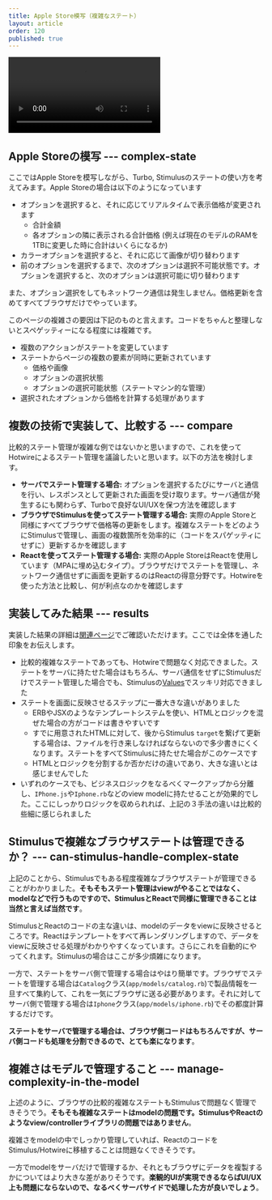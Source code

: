```yaml
---
title: Apple Store模写（複雑なステート）
layout: article
order: 120
published: true
---
```

![iphone.mov](content_images/iphone.mov)
## Apple Storeの模写 --- complex-state

ここではApple Storeを模写しながら、Turbo, Stimulusのステートの使い方を考えてみます。Apple Storeの場合は以下のようになっています

* オプションを選択すると、それに応じてリアルタイムで表示価格が変更されます
    * 合計金額
    * 各オプションの隣に表示される合計価格 (例えば現在のモデルのRAMを1TBに変更した時に合計はいくらになるか)
* カラーオプションを選択すると、それに応じて画像が切り替わります
* 前のオプションを選択するまで、次のオプションは選択不可能状態です。オプションを選択すると、次のオプションは選択可能に切り替わります

また、オプション選択をしてもネットワーク通信は発生しません。価格更新を含めてすべてブラウザだけでやっています。

このページの複雑さの要因は下記のものと言えます。コードをちゃんと整理しないとスペゲッティーになる程度には複雑です。

* 複数のアクションがステートを変更しています
* ステートからページの複数の要素が同時に更新されています
   * 価格や画像
   * オプションの選択状態
   * オプションの選択可能状態（ステートマシン的な管理）
* 選択されたオプションから価格を計算する処理があります 

## 複数の技術で実装して、比較する --- compare

比較的ステート管理が複雑な例ではないかと思いますので、これを使ってHotwireによるステート管理を議論したいと思います。以下の方法を検討します。

* **サーバでステート管理する場合:** オプションを選択するたびにサーバと通信を行い、レスポンスとして更新された画面を受け取ります。サーバ通信が発生するにも関わらず、Turboで良好なUI/UXを保つ方法を確認します
* **ブラウザでStimulusを使ってステート管理する場合:** 実際のApple Storeと同様にすべてブラウザで価格等の更新をします。複雑なステートをどのようにStimulusで管理し、画面の複数箇所を効率的に（コードをスパゲッティにせずに）更新するかを確認します
* **Reactを使ってステート管理する場合:** 実際のApple StoreはReactを使用しています（MPAに埋め込むタイプ）。ブラウザだけでステートを管理し、ネットワーク通信せずに画面を更新するのはReactの得意分野です。Hotwireを使った方法と比較し、何が利点なのかを確認します

## 実装してみた結果 --- results

実装した結果の詳細は[関連ページ](#related-pages)でご確認いただけます。ここでは全体を通した印象をお伝えします。

* 比較的複雑なステートであっても、Hotwireで問題なく対応できました。ステートをサーバに持たせた場合はもちろん、サーバ通信をせずにStimulusだけでステート管理した場合でも、Stimulusの[Values](https://stimulus.hotwired.dev/reference/values)でスッキリ対応できました
* ステートを画面に反映させるステップに一番大きな違いがありました
    * ERBやJSXのようなテンプレートシステムを使い、HTMLとロジックを混ぜた場合の方がコードは書きやすいです
    * すでに用意されたHTMLに対して、後からStimulus `target`を繋げて更新する場合は、ファイルを行き来しなければならないので多少書きにくくなります。ステートをすべてStimulusに持たせた場合がこのケースです
    * HTMLとロジックを分割するか否かだけの違いであり、大きな違いとは感じませんでした
* いずれのケースでも、ビジネスロジックをなるべくマークアップから分離し、`IPhone.js`や`Iphone.rb`などのview modelに持たせることが効果的でした。ここにしっかりロジックを収められれば、上記の３手法の違いは比較的些細に感じられました

## Stimulusで複雑なブラウザステートは管理できるか？ --- can-stimulus-handle-complex-state

上記のことから、Stimulusでもある程度複雑なブラウザステートが管理できることがわかりました。**そもそもステート管理はviewがやることではなく、modelなどで行うものですので、StimulusとReactで同様に管理できることは当然と言えば当然です**。

StimulusとReactのコードの主な違いは、modelのデータをviewに反映させるところです。Reactはテンプレートをすべて再レンダリングしますので、データをviewに反映させる処理がわかりやすくなっています。さらにこれを自動的にやってくれます。Stimulusの場合はここが多少煩雑になります。

一方で、ステートをサーバ側で管理する場合はやはり簡単です。ブラウザでステートを管理する場合は`Catalog`クラス(`app/models/catalog.rb`)で製品情報を一旦すべて集約して、これを一気にブラウザに送る必要があります。それに対してサーバ側で管理する場合は`Iphone`クラス(`app/models/iphone.rb`)でその都度計算するだけです。

**ステートをサーバで管理する場合は、ブラウザ側コードはもちろんですが、サーバ側コードも処理を分割できるので、とても楽になります**。

## 複雑さはモデルで管理すること --- manage-complexity-in-the-model

上述のように、ブラウザの比較的複雑なステートもStimulusで問題なく管理できそうでう。**そもそも複雑なステートはmodelの問題です。StimulusやReactのようなview/controllerライブラリの問題ではありません**。

複雑さをmodelの中でしっかり管理していれば、ReactのコードをStimulus/Hotwireに移植することは問題なくできそうです。

一方でmodelをサーバだけで管理するか、それともブラウザにデータを複製するかについてはより大きな差がありそうです。**楽観的UIが実現できるならばUI/UX上も問題にならないので、なるべくサーバサイドで処理した方が良いでしょう**。
